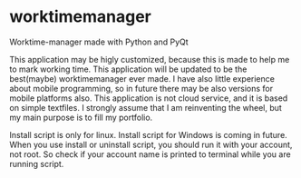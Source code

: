 worktimemanager
===============

Worktime-manager made with Python and PyQt

This application may be higly customized, because this is made to help me to mark working time. This application will be updated to be the best(maybe) worktimemanager ever made. I have also little experience about mobile programming, so in future there may be also versions for mobile platforms also. This application is not cloud service, and it is based on simple textfiles. I strongly assume that I am reinventing the wheel, but my main purpose is to fill my portfolio. 

Install script is only for linux. Install script for Windows is coming in future.
When you use install or uninstall script, you should run it with your account, not root. So check if your account name is printed to terminal while you are running script.
